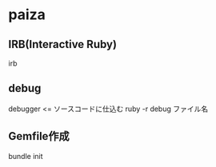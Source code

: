 # paiza

## IRB(Interactive Ruby)
irb

## debug
debugger <= ソースコードに仕込む
ruby -r debug ファイル名

## Gemfile作成
bundle init
